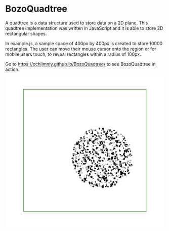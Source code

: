 # BozoQuadtree
A quadtree is a data structure used to store data on a 2D plane. This quadtree implementation was written in JavaScript and it is able to store 2D rectangular shapes.

In example.js, a sample space of 400px by 400px is created to store 10000 rectangles. The user can move their mouse cursor onto the region or for mobile users touch, to reveal rectangles within a radius of 100px.

Go to https://cchjimmy.github.io/BozoQuadtree/ to see BozoQuadtree in action.

![thumbnail](./thumbnail.png)
